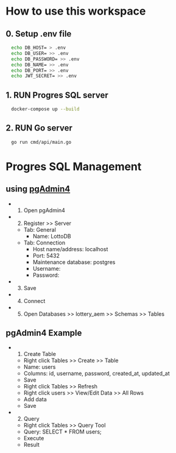 # How to use this workspace
## 0. Setup .env file
  ```bash
    echo DB_HOST= > .env
    echo DB_USER= >> .env
    echo DB_PASSWORD= >> .env
    echo DB_NAME= >> .env
    echo DB_PORT= >> .env
    echo JWT_SECRET= >> .env
  ```


## 1. RUN Progres SQL server
  ```bash
    docker-compose up --build
  ```

## 2. RUN Go server
  ```bash
    go run cmd/api/main.go
  ```


# Progres SQL Management
## using [pgAdmin4](https://www.pgadmin.org/download/)
- 1. Open pgAdmin4
- 2. Register >> Server
  - Tab: General
    - Name: LottoDB
  - Tab: Connection
    - Host name/address: localhost
    - Port: 5432
    - Maintenance database: postgres
    - Username: 
    - Password: 
- 3. Save
- 4. Connect
- 5. Open Databases >> lottery_aem >> Schemas >> Tables

## pgAdmin4 Example
- 1. Create Table
  - Right click Tables >> Create >> Table
  - Name: users
  - Columns: id, username, password, created_at, updated_at
  - Save
  - Right click Tables >> Refresh
  - Right click users >> View/Edit Data >> All Rows
  - Add data
  - Save
- 2. Query
  - Right click Tables >> Query Tool
  - Query: SELECT * FROM users;
  - Execute
  - Result
